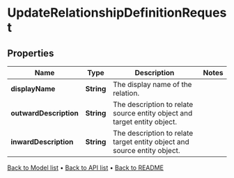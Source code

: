 

# UpdateRelationshipDefinitionRequest


## Properties

| Name | Type | Description | Notes |
|------------ | ------------- | ------------- | -------------|
|**displayName** | **String** | The display name of the relation. |  |
|**outwardDescription** | **String** | The description to relate source entity object and target entity object. |  |
|**inwardDescription** | **String** | The description to relate target entity object and source entity object. |  |



[Back to Model list](../README.md#documentation-for-models) &#8226; [Back to API list](../README.md#documentation-for-api-endpoints) &#8226; [Back to README](../README.md)


